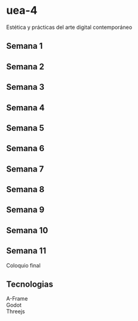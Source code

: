 # uea-4
Estética y prácticas del arte digital contemporáneo
## Semana 1
## Semana 2
## Semana 3
## Semana 4
## Semana 5
## Semana 6
## Semana 7
## Semana 8
## Semana 9
## Semana 10
## Semana 11
Coloquio final
## Tecnologias
A-Frame  
Godot  
Threejs
